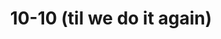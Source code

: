 ---
id_key: 10-10
workdate: '20150719'
title: 10-10 (til we do it again)
medium: 250 × 250
dimensions: acrylic on canvas
year: '2015'
layout: single-work
tags: 
hero: 20150719_10-10_Gary-Peters_1600.jpg
thumb: 20150719_10-10_Gary-Peters_600.jpg
permalink: "/works/10-10.html"
---